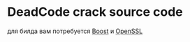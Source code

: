 # DeadCode crack source code

для билда вам потребуется [Boost](https://boost.org) и [OpenSSL](https://www.openssl.org/)
